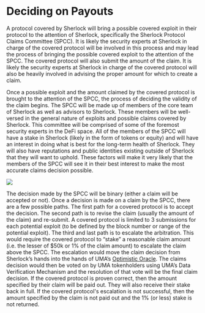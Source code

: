 # Deciding on Payouts

A protocol covered by Sherlock will bring a possible covered exploit in their protocol to the attention of Sherlock, specifically the Sherlock Protocol Claims Committee (SPCC). It is likely the security experts at Sherlock in charge of the covered protocol will be involved in this process and may lead the process of bringing the possible covered exploit to the attention of the SPCC. The covered protocol will also submit the amount of the claim. It is likely the security experts at Sherlock in charge of the covered protocol will also be heavily involved in advising the proper amount for which to create a claim.

Once a possible exploit and the amount claimed by the covered protocol is brought to the attention of the SPCC, the process of deciding the validity of the claim begins. The SPCC will be made up of members of the core team of Sherlock as well as advisors to Sherlock. These members will be well-versed in the general nature of exploits and possible claims covered by Sherlock. This committee will be comprised of some of the foremost security experts in the DeFi space. All of the members of the SPCC will have a stake in Sherlock (likely in the form of tokens or equity) and will have an interest in doing what is best for the long-term health of Sherlock. They will also have reputations and public identities existing outside of Sherlock that they will want to uphold. These factors will make it very likely that the members of the SPCC will see it in their best interest to make the most accurate claims decision possible.

![](https://i.imgur.com/n1P41mz.png)

The decision made by the SPCC will be binary (either a claim will be accepted or not). Once a decision is made on a claim by the SPCC, there are a few possible paths. The first path for a covered protocol is to accept the decision. The second path is to revise the claim (usually the amount of the claim) and re-submit. A covered protocol is limited to 3 submissions for each potential exploit (to be defined by the block number or range of the potential exploit). The third and last path is to escalate the arbitration. This would require the covered protocol to “stake” a reasonable claim amount (i.e. the lesser of $50k or 1% of the claim amount) to escalate the claim above the SPCC. The escalation would move the claim decision from Sherlock’s hands into the hands of UMA’s [Optimistic Oracle](https://docs.umaproject.org/getting-started/oracle). The claims decision would then be voted on by UMA tokenholders using UMA’s Data Verification Mechanism and the resolution of that vote will be the final claim decision. If the covered protocol is proven correct, then the amount specified by their claim will be paid out. They will also receive their stake back in full. If the covered protocol's escalation is not successful, then the amount specified by the claim is not paid out and the 1% (or less) stake is not returned. 
